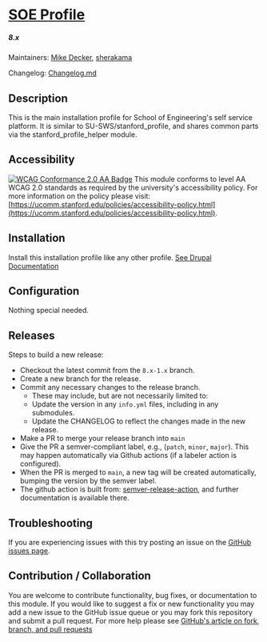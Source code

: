 # [SOE Profile](https://github.com/SU-SOE/engineering_profile)
##### 8.x

Maintainers: [Mike Decker](https://github.com/pookmish), [sherakama](https://github.com/sherakama)

Changelog: [Changelog.md](CHANGELOG.md)

Description
---

This is the main installation profile for School of Engineering's self service platform. It is similar to SU-SWS/stanford_profile, and shares common parts via the stanford_profile_helper module.

Accessibility
---
[![WCAG Conformance 2.0 AA Badge](https://www.w3.org/WAI/wcag2AA-blue.png)](https://www.w3.org/TR/WCAG20/)
This module conforms to level AA WCAG 2.0 standards as required by the university's accessibility policy. For more information on the policy please visit: [https://ucomm.stanford.edu/policies/accessibility-policy.html](https://ucomm.stanford.edu/policies/accessibility-policy.html).

Installation
---

Install this installation profile like any other profile. [See Drupal Documentation](https://www.drupal.org/docs/7/install/using-an-installation-profile)

Configuration
---

Nothing special needed.

Releases
---

Steps to build a new release:
- Checkout the latest commit from the `8.x-1.x` branch.
- Create a new branch for the release.
- Commit any necessary changes to the release branch.
  -  These may include, but are not necessarily limited to:
    - Update the version in any `info.yml` files, including in any submodules.
    - Update the CHANGELOG to reflect the changes made in the new release.
- Make a PR to merge your release branch into `main`
- Give the PR a semver-compliant label, e.g., (`patch`, `minor`, `major`).  This may happen automatically via Github actions (if a labeler action is configured).
- When the PR is merged to `main`, a new tag will be created automatically, bumping the version by the semver label.
- The github action is built from: [semver-release-action](https://github.com/K-Phoen/semver-release-action), and further documentation is available there.


Troubleshooting
---

If you are experiencing issues with this try posting an issue on the [GitHub issues page](https://github.com/SU-SWS/stanford_profile/issues).

Contribution / Collaboration
---

You are welcome to contribute functionality, bug fixes, or documentation to this module. If you would like to suggest a fix or new functionality you may add a new issue to the GitHub issue queue or you may fork this repository and submit a pull request. For more help please see [GitHub's article on fork, branch, and pull requests](https://help.github.com/articles/using-pull-requests)
